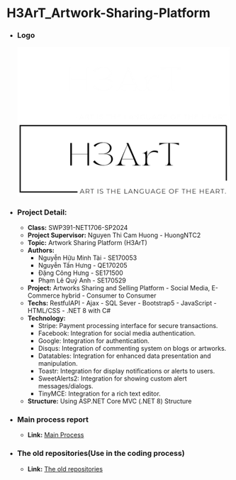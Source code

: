 # H3ArT_Artwork-Sharing-Platform
  - ### Logo
    ![H3ArT Logo](Source_Code/H3ArTArtwork/H3ArTArtwork/wwwroot/image/login/MergedImages.png)
  - ### Project Detail:
    - **Class:** SWP391-NET1706-SP2024
    - **Project Supervisor:** Nguyen Thi Cam Huong - HuongNTC2
    - **Topic:** Artwork Sharing Platform (H3ArT)
    - **Authors:**
      - Nguyễn Hữu Minh Tài - SE170053
      - Nguyễn Tấn Hưng - QE170205
      - Đặng Công Hưng - SE171500
      - Phạm Lê Quý Anh - SE170529
    - **Project:** Artworks Sharing and Selling Platform - Social Media, E-Commerce hybrid - Consumer to Consumer
    - **Techs:** RestfulAPI - Ajax - SQL Sever - Bootstrap5 - JavaScript - HTML/CSS - .NET 8 with C#
    - **Technology:**
      - Stripe: Payment processing interface for secure transactions.
      - Facebook: Integration for social media authentication.
      - Google: Integration for authentication.
      - Disqus: Integration of commenting system on blogs or artworks.
      - Datatables: Integration for enhanced data presentation and manipulation.
      - Toastr: Integration for display notifications or alerts to users.
      - SweetAlerts2: Integration for showing custom alert messages/dialogs.
      - TinyMCE: Integration for a rich text editor.
    - **Structure:** Using ASP.NET Core MVC (.NET 8) Structure 
  - ### Main process report
    - **Link:** [Main Process](Document/MAIN_PROCESS_REPORT.xlsx)
  - ### The old repositories(Use in the coding process)
    - **Link:** [The old repositories](https://github.com/conghung2708/H3ArTArtwork_LanthuN)
